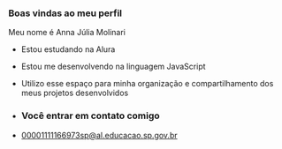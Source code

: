 ### Boas vindas ao meu perfil

Meu nome é Anna Júlia Molinari

- Estou estudando na Alura
- Estou me desenvolvendo na linguagem JavaScript
- Utilizo esse espaço para minha organização e compartilhamento dos meus projetos desenvolvidos

- ### Você entrar em contato comigo

- 00001111166973sp@al.educacao.sp.gov.br
